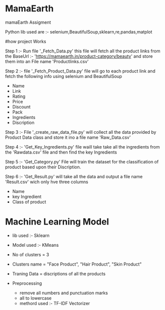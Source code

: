 # MamaEarth
mamaEarth Assigment

Python lib used are  :-  selenium,BeautifulSoup,sklearn,re,pandas,matplot

#how project Works

Step 1 :- Run file '_Fetch_Data.py'  this file will fetch all the product links from the BaseUrl :- 'https://mamaearth.in/product-category/beauty' and store them into an File name 'Productlinks.csv'

Step 2 :- file '_Fetch_Product_Data.py' file will go to each product link and fetch the following info using selenium and BeautifulSoup

  * Name
  * Link
  * Rating
  * Price
  * Discount
  * Pack
  * Ingredients
  * Discription
  
Step 3 :- File '_create_raw_data_file.py' will collect all the data provided by Product Data class and store it ino a file name 'Raw_Data.csv'

Step 4 :- 'Get_Key_Ingredients.py' file waill take take all the ingredients from the 'Rawdata.csv' file and then find the key Ingredients

Step 5 :- 'Get_Category.py' File will train the dataset for the classification of product based upon their Discription.

Step 6 :- 'Get_Result.py' will take all the data and output a file name 'Result.csv' wich only hve three columns 
  * Name
  * key Ingredient
  * Class of product
  
  
# Machine Learning Model

* lib used  :- Sklearn

* Model used :- KMeans

* No of clusters = 3

* Clusters name = "Face Product", "Hair Product", "Skin Product"

* Traning Data = discriptions of all the products

* Preprocessing 
  - remove all numbers and punctuation marks
  - all to lowercase
  - methord used :- TF-IDF Vectorizer
